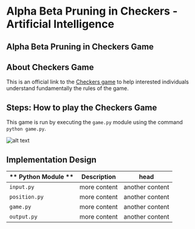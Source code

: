 # Alpha Beta Pruning in Checkers - Artificial Intelligence
## Alpha Beta Pruning in Checkers Game

## About Checkers Game
This is an official link to the [Checkers game](https://www.officialgamerules.org/checkers) to help interested individuals understand fundamentally the rules of the game.


## Steps: How to play the Checkers Game
This game is run by executing the `game.py` module using the command `python game.py`.

![alt text](http://picsum.photos/200/200)

## Implementation Design
| ** Python Module ** | Description | head |
| --- | --- | --- |
| `input.py` | more content | another content |
| `position.py` | more content | another content |
| `game.py` | more content | another content |
| `output.py` | more content | another content |
